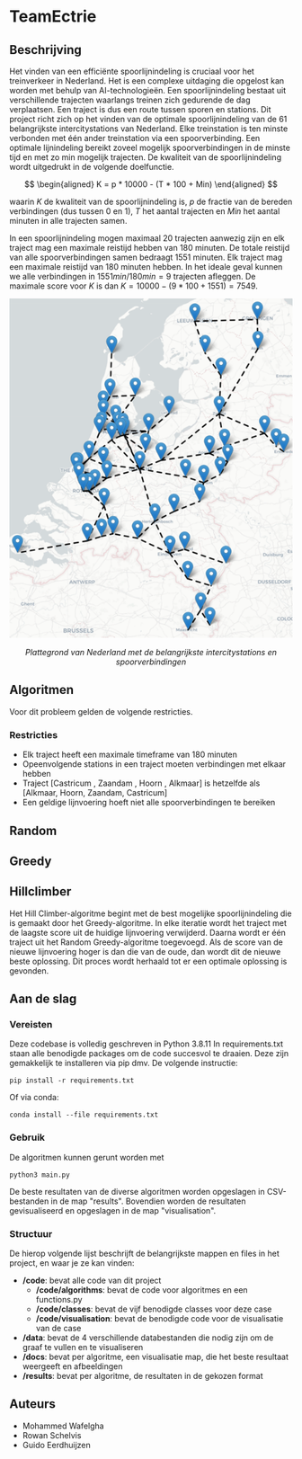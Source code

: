# TeamEctrie

## Beschrijving

Het vinden van een efficiënte spoorlijnindeling is cruciaal voor het treinverkeer in Nederland. Het is een complexe uitdaging die opgelost kan worden met behulp van AI-technologieën. Een spoorlijnindeling bestaat uit verschillende trajecten waarlangs treinen zich gedurende de dag verplaatsen. Een traject is dus een route tussen sporen en stations. Dit project richt zich op het vinden van de optimale spoorlijnindeling van de 61 belangrijkste intercitystations van Nederland. Elke treinstation is ten minste verbonden met één ander treinstation via een spoorverbinding. Een optimale lijnindeling bereikt zoveel mogelijk spoorverbindingen in de minste tijd en met zo min mogelijk trajecten. De kwaliteit van de spoorlijnindeling wordt uitgedrukt in de volgende doelfunctie.

$$
\begin{aligned}
K = p * 10000 - (T * 100 + Min)
\end{aligned}
$$

waarin $K$ de kwaliteit van de spoorlijnindeling is, $p$ de fractie van de bereden verbindingen (dus tussen 0 en 1), $T$ het aantal trajecten en $Min$ het aantal minuten in alle trajecten samen.

In een spoorlijnindeling mogen maximaal 20 trajecten aanwezig zijn en elk traject mag een maximale reistijd hebben van 180 minuten.
De totale reistijd van alle spoorverbindingen samen bedraagt 1551 minuten. Elk traject mag een maximale reistijd van 180 minuten hebben. In het ideale geval kunnen we alle verbindingen in $1551 min / 180 min = 9$ trajecten afleggen. De maximale score voor $K$ is dan $K = 10000 - (9 * 100 + 1551) = 7549$.

<p align="center">
  <img src="docs/All_connecties.png" alt="All Connections">
  
  
</p>
<p align="center">
  <em>Plattegrond van Nederland met de belangrijkste intercitystations en spoorverbindingen</em>
</p>


## Algoritmen

Voor dit probleem gelden de volgende restricties.
### Restricties 
- Elk traject heeft een maximale timeframe van 180 minuten
- Opeenvolgende stations in een traject moeten verbindingen met elkaar hebben
- Traject [Castricum , Zaandam , Hoorn , Alkmaar] is hetzelfde als [Alkmaar, Hoorn, Zaandam, Castricum]
- Een geldige lijnvoering hoeft niet alle spoorverbindingen te bereiken

## Random

## Greedy 

## Hillclimber

Het Hill Climber-algoritme begint met de best mogelijke spoorlijnindeling die is gemaakt door het Greedy-algoritme. In elke iteratie wordt het traject met de laagste score uit de huidige lijnvoering verwijderd. Daarna wordt er één traject uit het Random Greedy-algoritme toegevoegd. Als de score van de nieuwe lijnvoering hoger is dan die van de oude, dan wordt dit de nieuwe beste oplossing. Dit proces wordt herhaald tot er een optimale oplossing is gevonden.

## Aan de slag

### Vereisten

Deze codebase is volledig geschreven in Python 3.8.11 In requirements.txt staan alle benodigde packages om de code succesvol te draaien. Deze zijn gemakkelijk te installeren via pip dmv. De volgende instructie:

```
pip install -r requirements.txt
```

Of via conda:

```
conda install --file requirements.txt
```

### Gebruik

De algoritmen kunnen gerunt worden met 

```
python3 main.py
```

De beste resultaten van de diverse algoritmen worden opgeslagen in CSV-bestanden in de map "results". Bovendien worden de resultaten gevisualiseerd en opgeslagen in de map "visualisation".

### Structuur

De hierop volgende lijst beschrijft de belangrijkste mappen en files in het project, en waar je ze kan vinden:

- **/code**: bevat alle code van dit project
  - **/code/algorithms**: bevat de code voor algoritmes en een functions.py
  - **/code/classes**: bevat de vijf benodigde classes voor deze case
  - **/code/visualisation**: bevat de benodigde code voor de visualisatie van de case
- **/data**: bevat de 4 verschillende databestanden die nodig zijn om de graaf te vullen en te visualiseren
- **/docs**: bevat per algoritme, een visualisatie map, die het beste resultaat weergeeft en afbeeldingen
- **/results**: bevat per algoritme, de resultaten in de gekozen format

## Auteurs
- Mohammed Wafelgha
- Rowan Schelvis
- Guido Eerdhuijzen
